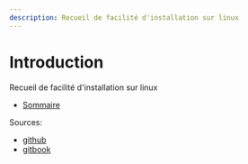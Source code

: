 ```yaml
---
description: Recueil de facilité d'installation sur linux
---
```


# Introduction

Recueil de facilité d'installation sur linux

* [Sommaire](SUMMARY.md)

Sources:

- [github](https://github.com/mpatron/agitbook4linux)
- [gitbook](https://mpatron.gitbook.io/agitbook4linux/)
